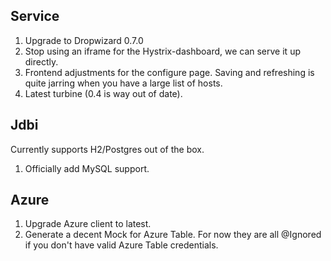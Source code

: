 Service
-------
1. Upgrade to Dropwizard 0.7.0
2. Stop using an iframe for the Hystrix-dashboard, we can serve it up directly.
3. Frontend adjustments for the configure page. Saving and refreshing is quite jarring when you have a large list of hosts.
4. Latest turbine (0.4 is way out of date).

Jdbi
-----
Currently supports H2/Postgres out of the box.

1. Officially add MySQL support.

Azure
-----
1. Upgrade Azure client to latest.
2. Generate a decent Mock for Azure Table. For now they are all @Ignored if you don't have valid Azure Table credentials.
